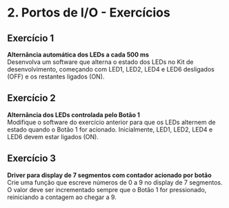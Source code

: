 # 2. Portos de I/O - Exercícios

## Exercício 1
**Alternância automática dos LEDs a cada 500 ms**  
Desenvolva um software que alterna o estado dos LEDs no Kit de desenvolvimento, começando com LED1, LED2, LED4 e LED6 desligados (OFF) e os restantes ligados (ON).

## Exercício 2
**Alternância dos LEDs controlada pelo Botão 1**  
Modifique o software do exercício anterior para que os LEDs alternem de estado quando o Botão 1 for acionado. Inicialmente, LED1, LED2, LED4 e LED6 devem estar ligados (ON).

## Exercício 3
**Driver para display de 7 segmentos com contador acionado por botão**  
Crie uma função que escreve números de 0 a 9 no display de 7 segmentos. O valor deve ser incrementado sempre que o Botão 1 for pressionado, reiniciando a contagem ao chegar a 9.
